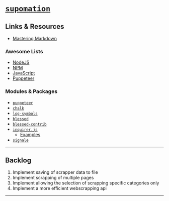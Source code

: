 
# [`supomation`](https://github.com/patevs/supomation)

## Links & Resources

- [Mastering Markdown](https://guides.github.com/features/mastering-markdown/)

### Awesome Lists

- [NodeJS](https://github.com/sindresorhus/awesome-nodejs)
- [NPM](https://github.com/sindresorhus/awesome-npm)
- [JavaScript](https://github.com/sorrycc/awesome-javascript)
- [Puppeteer](https://github.com/transitive-bullshit/awesome-puppeteer)

### Modules & Packages

- [`puppeteer`](https://github.com/GoogleChrome/puppeteer)
- [`chalk`](https://github.com/chalk/chalk)
- [`log-symbols`](https://github.com/sindresorhus/log-symbols)
- [`blessed`](https://github.com/chjj/blessed)
- [`blessed-contrib`](https://github.com/yaronn/blessed-contrib)
- [`inquirer.js`](https://github.com/SBoudrias/Inquirer.js)
  - [Examples](https://github.com/SBoudrias/Inquirer.js/tree/master/packages/inquirer/examples)
- [`signale`](https://github.com/klaussinani/signale)

---

## Backlog

1. Implement saving of scrapper data to file
2. Implement scrapping of multiple pages
3. Implement allowing the selection of scrapping specific categories only
4. Implement a more efficient webscrapping api

---
